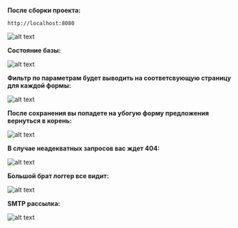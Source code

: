 **После сборки проекта:**

```
http://localhost:8080
```

![alt text](https://raw.github.com/ksnow-be/logger_mvc/master/pngs/index.png)

**Состояние базы:**

![alt text](https://raw.github.com/ksnow-be/logger_mvc/master/pngs/psql.png)

**Фильтр по параметрам будет выводить на соответсвующую страницу для каждой формы:**

![alt text](https://raw.github.com/ksnow-be/logger_mvc/master/pngs/search.png)

**После сохранения вы попадете на убогую форму предложения вернуться в корень:**

![alt text](https://raw.github.com/ksnow-be/logger_mvc/master/pngs/saved.png)

**В случае неадекватных запросов вас ждет 404:**

![alt text](https://raw.github.com/ksnow-be/logger_mvc/master/pngs/404.png)

**Большой брат логгер все видит:**

![alt text](https://raw.github.com/ksnow-be/logger_mvc/master/pngs/log.png)

**SMTP рассылка:**

![alt text](https://raw.github.com/ksnow-be/logger_mvc/master/pngs/mail.png)
